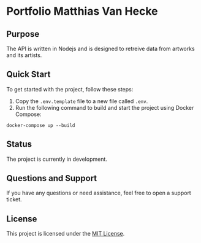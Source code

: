 # Portfolio Matthias Van Hecke

## Purpose
The API is written in Nodejs and is designed to retreive data from artworks and its artists.

## Quick Start
To get started with the project, follow these steps:
1. Copy the `.env.template` file to a new file called `.env`.
2. Run the following command to build and start the project using Docker Compose:
```
docker-compose up --build
```
## Status
The project is currently in development.

## Questions and Support
If you have any questions or need assistance, feel free to open a support ticket.

## License
This project is licensed under the [MIT License](LICENSE).